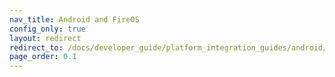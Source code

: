 ```yaml
---
nav_title: Android and FireOS
config_only: true
layout: redirect
redirect_to: /docs/developer_guide/platform_integration_guides/android/initial_sdk_setup/android_sdk_integration/
page_order: 0.1
---
```


